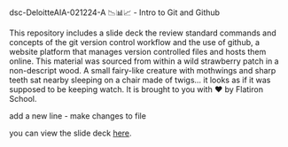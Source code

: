 dsc-DeloitteAIA-021224-A 📉📊📈 - Intro to Git and Github

This repository includes a slide deck the review standard commands and concepts of the git version control workflow and the use of github, a website platform that manages version controlled files and hosts them online. This material was sourced from within a wild strawberry patch in a non-descript wood. A small fairy-like creature with mothwings and sharp teeth sat nearby sleeping on a chair made of twigs... it looks as if it was supposed to be keeping watch. It is brought to you with ❤️ by Flatiron School.

add a new line - make changes to file

you can view the slide deck [here](https://docs.google.com/presentation/d/1byHq_f-vlgiziX0QF6T18XGwQDoid3fHkKcyFAlT02E/edit?usp=sharing).
